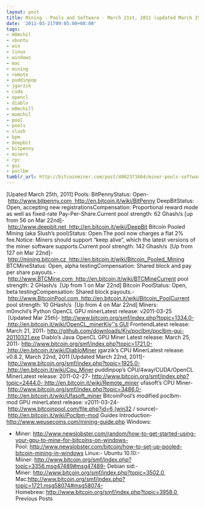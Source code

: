 ```yaml
---
layout: post
title: Mining - Pools and Software - March 21st, 2011 (updated March 25th)
date: '2011-03-21T09:05:00+08:00'
tags:
- m0mchil
- ubuntu
- win
- linux
- windows
- mac
- mining
- remote
- puddinpop
- jgarzik
- cuda
- opencl
- diablo
- m0mchill
- momchil
- pool
- pools
- slush
- bpm
- deepbit
- bitpenny
- miners
- rpc
- gui
- poclbm
tumblr_url: http://bitcoinminer.com/post/4002371604/miner-pools-software-20110321
---
```

[Upated March 25th, 2011]
Pools:
BitPennyStatus: Open- http://www.bitpenny.com  http://en.bitcoin.it/wiki/BitPenny
DeepBitStatus: Open, accepting new registrationsCompensation: Proportional reward mode as well as fixed-rate Pay-Per-Share.Current pool strength: 62 Ghash/s [up from 56 on Mar 22nd]- http://www.deepbit.net  http://en.bitcoin.it/wiki/DeepBit
Bitcoin Pooled Mining (aka Slush’s pool)Status: Open.The pool now charges a flat 2% fee.Notice: Miners should support “keep alive”, which the latest versions of the miner software supports.Current pool strength: 142 Ghash/s  [Up from 127 on Mar 22nd]- http://mining.bitcoin.cz  http://en.bitcoin.it/wiki/Bitcoin_Pooled_Mining
BTCMineStatus: Open, alpha testingCompensation: Shared block and pay per share payouts.- http://www.BTCMine.com  http://en.bitcoin.it/wiki/BTCMineCurrent pool strength: 2 GHash/s  [Up from 1 on Mar 22nd]
Bitcoin PoolStatus: Open, beta testingCompensation: Shared block payouts.- http://www.BitcoinPool.com  http://en.bitcoin.it/wiki/Bitcoin_PoolCurrent pool strength: 10 GHash/s  [Up from 4 on Mar 22nd]
Miners:
m0mchil’s Python OpenCL GPU minerLatest release: v2011-03-25    [Updated Mar 25th]- http://www.bitcoin.org/smf/index.php?topic=1334.0- http://en.bitcoin.it/wiki/OpenCL_minerKiv''s GUI FrontendLatest release: March 21, 2011- http://github.com/downloads/Kiv/poclbm/poclbm-gui-20110321.exe
Diablo’s Java OpenCL GPU Miner
Latest release: March 25, 2011- http://www.bitcoin.org/smf/index.php?topic=1721.0- http://en.bitcoin.it/wiki/DiabloMiner
jgarzik’s CPU MinerLatest release: v0.8.2, March 22nd, 2011 [Updated March 22nd, 2011]- http://www.bitcoin.org/smf/index.php?topic=1925.0- http://en.bitcoin.it/wiki/Cpu_Miner
puddinpop’s CPU/4way/CUDA/OpenCL MinerLatest release: 2011-02-27- http://www.bitcoin.org/smf/index.php?topic=2444.0- http://en.bitcoin.it/wiki/Remote_miner
ufasoft’s CPU Miner- http://www.bitcoin.org/smf/index.php?topic=3486.0- http://en.bitcoin.it/wiki/Ufasoft_miner
BitcoinPool’s modified poclbm-mod GPU minerLatest release: v2011-03-24- http://www.bitcoinpool.com/file.php?id=6 (win32 / source)- http://en.bitcoin.it/wiki/Poclbm-mod
Guides
Introduction- http://www.weusecoins.com/mining-guide.php
Windows:
- Miner: http://www.newslobster.com/random/how-to-get-started-using-your-gpu-to-mine-for-bitcoins-on-windows- Pool: http://www.newslobster.com/bitcoin/how-to-set-up-pooled-bitcoin-mining-in-windows
Linux:- Ubuntu 10.10:-   Miiner: http://www.bitcoin.org/smf/index.php?topic=3356.msg47489#msg47489- Debian sid:-   Miner: http://www.bitcoin.org/smf/index.php?topic=3502.0 
Mac:http://www.bitcoin.org/smf/index.php?topic=1721.msg58074#msg58074- Homebrew: http://www.bitcoin.org/smf/index.php?topic=3958.0 
Previous Posts
